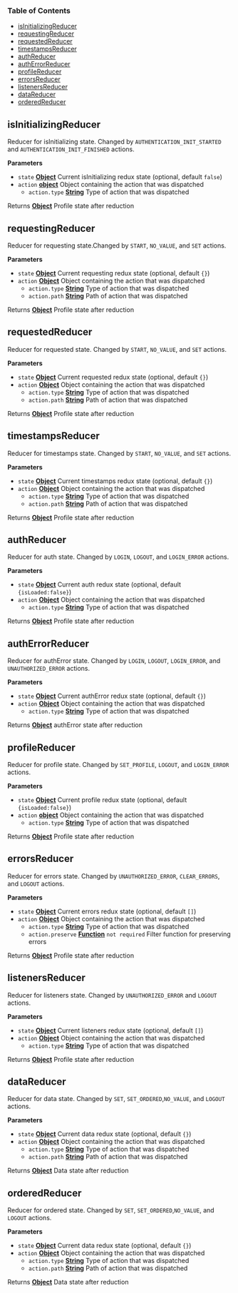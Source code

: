 <!-- Generated by documentation.js. Update this documentation by updating the source code. -->

### Table of Contents

-   [isInitializingReducer][1]
-   [requestingReducer][2]
-   [requestedReducer][3]
-   [timestampsReducer][4]
-   [authReducer][5]
-   [authErrorReducer][6]
-   [profileReducer][7]
-   [errorsReducer][8]
-   [listenersReducer][9]
-   [dataReducer][10]
-   [orderedReducer][11]

## isInitializingReducer

Reducer for isInitializing state. Changed by `AUTHENTICATION_INIT_STARTED`
and `AUTHENTICATION_INIT_FINISHED` actions.

**Parameters**

-   `state` **[Object][12]** Current isInitializing redux state (optional, default `false`)
-   `action` **[object][12]** Object containing the action that was dispatched
    -   `action.type` **[String][13]** Type of action that was dispatched

Returns **[Object][12]** Profile state after reduction

## requestingReducer

Reducer for requesting state.Changed by `START`, `NO_VALUE`, and `SET` actions.

**Parameters**

-   `state` **[Object][12]** Current requesting redux state (optional, default `{}`)
-   `action` **[Object][12]** Object containing the action that was dispatched
    -   `action.type` **[String][13]** Type of action that was dispatched
    -   `action.path` **[String][13]** Path of action that was dispatched

Returns **[Object][12]** Profile state after reduction

## requestedReducer

Reducer for requested state. Changed by `START`, `NO_VALUE`, and `SET` actions.

**Parameters**

-   `state` **[Object][12]** Current requested redux state (optional, default `{}`)
-   `action` **[Object][12]** Object containing the action that was dispatched
    -   `action.type` **[String][13]** Type of action that was dispatched
    -   `action.path` **[String][13]** Path of action that was dispatched

Returns **[Object][12]** Profile state after reduction

## timestampsReducer

Reducer for timestamps state. Changed by `START`, `NO_VALUE`, and `SET` actions.

**Parameters**

-   `state` **[Object][12]** Current timestamps redux state (optional, default `{}`)
-   `action` **[Object][12]** Object containing the action that was dispatched
    -   `action.type` **[String][13]** Type of action that was dispatched
    -   `action.path` **[String][13]** Path of action that was dispatched

Returns **[Object][12]** Profile state after reduction

## authReducer

Reducer for auth state. Changed by `LOGIN`, `LOGOUT`, and `LOGIN_ERROR` actions.

**Parameters**

-   `state` **[Object][12]** Current auth redux state (optional, default `{isLoaded:false}`)
-   `action` **[Object][12]** Object containing the action that was dispatched
    -   `action.type` **[String][13]** Type of action that was dispatched

Returns **[Object][12]** Profile state after reduction

## authErrorReducer

Reducer for authError state. Changed by `LOGIN`, `LOGOUT`, `LOGIN_ERROR`, and
`UNAUTHORIZED_ERROR` actions.

**Parameters**

-   `state` **[Object][12]** Current authError redux state (optional, default `{}`)
-   `action` **[Object][12]** Object containing the action that was dispatched
    -   `action.type` **[String][13]** Type of action that was dispatched

Returns **[Object][12]** authError state after reduction

## profileReducer

Reducer for profile state. Changed by `SET_PROFILE`, `LOGOUT`, and
`LOGIN_ERROR` actions.

**Parameters**

-   `state` **[Object][12]** Current profile redux state (optional, default `{isLoaded:false}`)
-   `action` **[object][12]** Object containing the action that was dispatched
    -   `action.type` **[String][13]** Type of action that was dispatched

Returns **[Object][12]** Profile state after reduction

## errorsReducer

Reducer for errors state. Changed by `UNAUTHORIZED_ERROR`, `CLEAR_ERRORS`,
and `LOGOUT` actions.

**Parameters**

-   `state` **[Object][12]** Current errors redux state (optional, default `[]`)
-   `action` **[Object][12]** Object containing the action that was dispatched
    -   `action.type` **[String][13]** Type of action that was dispatched
    -   `action.preserve` **[Function][14]** `not required` Filter function for
        preserving errors

Returns **[Object][12]** Profile state after reduction

## listenersReducer

Reducer for listeners state. Changed by `UNAUTHORIZED_ERROR`
and `LOGOUT` actions.

**Parameters**

-   `state` **[Object][12]** Current listeners redux state (optional, default `[]`)
-   `action` **[Object][12]** Object containing the action that was dispatched
    -   `action.type` **[String][13]** Type of action that was dispatched

Returns **[Object][12]** Profile state after reduction

## dataReducer

Reducer for data state. Changed by `SET`, `SET_ORDERED`,`NO_VALUE`, and
`LOGOUT` actions.

**Parameters**

-   `state` **[Object][12]** Current data redux state (optional, default `{}`)
-   `action` **[Object][12]** Object containing the action that was dispatched
    -   `action.type` **[String][13]** Type of action that was dispatched
    -   `action.path` **[String][13]** Path of action that was dispatched

Returns **[Object][12]** Data state after reduction

## orderedReducer

Reducer for ordered state. Changed by `SET`, `SET_ORDERED`,`NO_VALUE`, and
`LOGOUT` actions.

**Parameters**

-   `state` **[Object][12]** Current data redux state (optional, default `{}`)
-   `action` **[Object][12]** Object containing the action that was dispatched
    -   `action.type` **[String][13]** Type of action that was dispatched
    -   `action.path` **[String][13]** Path of action that was dispatched

Returns **[Object][12]** Data state after reduction

[1]: #isinitializingreducer

[2]: #requestingreducer

[3]: #requestedreducer

[4]: #timestampsreducer

[5]: #authreducer

[6]: #autherrorreducer

[7]: #profilereducer

[8]: #errorsreducer

[9]: #listenersreducer

[10]: #datareducer

[11]: #orderedreducer

[12]: https://developer.mozilla.org/docs/Web/JavaScript/Reference/Global_Objects/Object

[13]: https://developer.mozilla.org/docs/Web/JavaScript/Reference/Global_Objects/String

[14]: https://developer.mozilla.org/docs/Web/JavaScript/Reference/Statements/function
